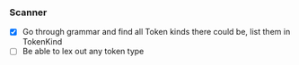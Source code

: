 ### Scanner
- [x] Go through grammar and find all Token kinds there could be, list them in TokenKind
- [ ] Be able to lex out any token type
